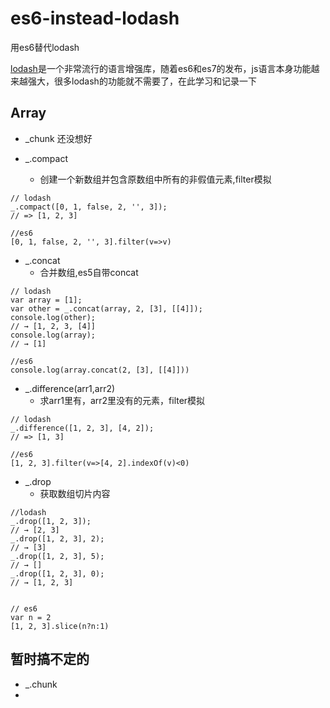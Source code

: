 # es6-instead-lodash
用es6替代lodash


[lodash](https://lodash.com/docs)是一个非常流行的语言增强库，随着es6和es7的发布，js语言本身功能越来越强大，很多lodash的功能就不需要了，在此学习和记录一下


## Array

* _chunk 还没想好

* _.compact
    - 创建一个新数组并包含原数组中所有的非假值元素,filter模拟

```
// lodash
_.compact([0, 1, false, 2, '', 3]);
// => [1, 2, 3]

//es6
[0, 1, false, 2, '', 3].filter(v=>v)

```

* _.concat
    - 合并数组,es5自带concat
```
// lodash
var array = [1];
var other = _.concat(array, 2, [3], [[4]]);
console.log(other);
// → [1, 2, 3, [4]]
console.log(array);
// → [1]

//es6
console.log(array.concat(2, [3], [[4]]))

```


* _.difference(arr1,arr2)
    - 求arr1里有，arr2里没有的元素，filter模拟

```
// lodash
_.difference([1, 2, 3], [4, 2]);
// => [1, 3]

//es6
[1, 2, 3].filter(v=>[4, 2].indexOf(v)<0)

```


* _.drop
    - 获取数组切片内容

```
//lodash
_.drop([1, 2, 3]);
// → [2, 3]
_.drop([1, 2, 3], 2);
// → [3]
_.drop([1, 2, 3], 5);
// → []
_.drop([1, 2, 3], 0);
// → [1, 2, 3]


// es6
var n = 2
[1, 2, 3].slice(n?n:1)
```








## 暂时搞不定的

* _.chunk
* 
